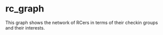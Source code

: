 # rc_graph

This graph shows the network of RCers in terms of their checkin groups and their interests.
